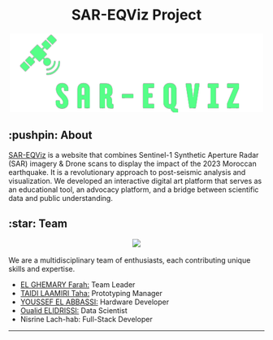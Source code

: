 <!DOCTYPE html>
<html lang="en">
<head>
  <meta charset="UTF-8">
  <title>SAR-EQViz Project</title>
</head>
<body>

  <h1 style="text-align: center;">SAR-EQViz Project</h1>
  
  <p align="center">
    <img width="500" height="" src="https://github.com/DexterTaha/SAR-EQViz/blob/main/Images/Project%20Logo.png">
  </p>

  <h2>:pushpin: About</h2>
  <p>
    <a href="https://dextertaha.github.io/SAR-EQViz/index.html">SAR-EQViz</a> is a website that combines Sentinel-1 Synthetic Aperture Radar (SAR) imagery & Drone scans to display the impact of the 2023 Moroccan earthquake. It is a revolutionary approach to post-seismic analysis and visualization. We developed an interactive digital art platform that serves as an educational tool, an advocacy platform, and a bridge between scientific data and public understanding.
  </p>

  <!-- Insert other sections in a similar structure -->

  <h2>:star: Team</h2>
  <p align="center">
    <img width="500" height="" src="https://github.com/DexterTaha/SAR-EQViz/blob/main/Images/Team%20Pic.JPG">
  </p>
  
  <p>We are a multidisciplinary team of enthusiasts, each contributing unique skills and expertise.</p>
  
  <ul>
    <li><a href="https://www.linkedin.com/in/farahelghemary/">EL GHEMARY Farah:</a> Team Leader</li>
    <li><a href="https://www.linkedin.com/in/taha-taidi-laamiri/">TAIDI LAAMIRI Taha:</a> Prototyping Manager</li>
    <li><a href="https://www.linkedin.com/in/youssef-el-abbassi/">YOUSSEF EL ABBASSI:</a> Hardware Developer</li>
    <li><a href="https://www.linkedin.com/in/oualid-elidrissi/">Oualid ELIDRISSI:</a> Data Scientist</li>
    <li>Nisrine Lach-hab: Full-Stack Developer</li>
  </ul>

  <hr>
  
</body>
</html>
